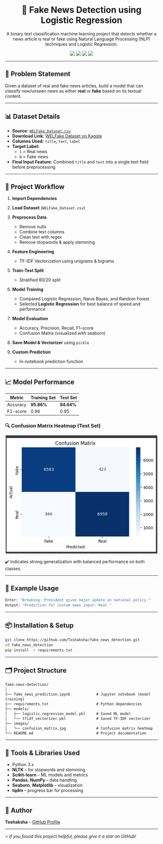 <h1 align="center">📰 Fake News Detection using Logistic Regression</h1>

<p align="center">
A binary text classification machine learning project that detects whether a news article is real or fake using Natural Language Processing (NLP) techniques and Logistic Regression.
</p>
<p align="center">
  <img src="https://img.shields.io/badge/Python-3.x-blue?logo=python" />
  <img src="https://img.shields.io/badge/Model-Logistic%20Regression-brightgreen" />
  <img src="https://img.shields.io/badge/NLP-TFIDF%20%2B%20Stemming-orange" />
  <img src="https://img.shields.io/badge/License-MIT-green.svg" />
</p>

---

## 🧠 Problem Statement

Given a dataset of real and fake news articles, build a model that can classify new/unseen news as either **real** or **fake** based on its textual content.

---

## 📊 Dataset Details

* **Source:** [`WELFake_Dataset.csv`](https://www.kaggle.com/datasets/mdnurhossen/welfake-dataset)
* **Download Link:** [WELFake Dataset on Kaggle](https://www.kaggle.com/datasets/mdnurhossen/welfake-dataset)
* **Columns Used:** `title`, `text`, `label`
* **Target Label:**
  * `1` = Real news
  * `0` = Fake news
* **Final Input Feature:** Combined `title` and `text` into a single text field before preprocessing

---

## 🚀 Project Workflow

1. **Import Dependencies**
2. **Load Dataset** (`WELFake_Dataset.csv`)
3. **Preprocess Data**

   * Remove nulls
   * Combine text columns
   * Clean text with regex
   * Remove stopwords & apply stemming
4. **Feature Engineering**

   * TF-IDF Vectorization using unigrams & bigrams
5. **Train-Test Split**

   * Stratified 80/20 split
6. **Model Training**

   * Compared Logistic Regression, Naive Bayes, and Random Forest
   * Selected **Logistic Regression** for best balance of speed and performance
7. **Model Evaluation**

   * Accuracy, Precision, Recall, F1-score
   * Confusion Matrix (visualized with seaborn)
8. **Save Model & Vectorizer** using `pickle`
9. **Custom Prediction**

   * In-notebook prediction function

---

## 📈 Model Performance

| Metric   | Training Set | Test Set   |
| -------- | ------------ | ---------- |
| Accuracy | **95.86%**   | **94.64%** |
| F1-score | 0.96         | 0.95       |

### 🔍 Confusion Matrix Heatmap (Test Set)

<p align="center">
  <img src="images/confusion_matrix.jpg" alt="Confusion Matrix" width="500"/>
</p>

✔️ Indicates strong generalization with balanced performance on both classes.

---

## 🧪 Example Usage

```python
Enter: "Breaking: President gives major update on national policy."
Output: "Prediction for custom news input: Real "
```

---

## 📦 Installation & Setup

```bash
git clone https://github.com/Toshaksha/fake_news_detection.git
cd fake_news_detection
pip install -r requirements.txt
```

---

## 🗂 Project Structure

```
fake-news-detection/
│
├── fake_news_prediction.ipynb            # Jupyter notebook (model training)
├── requirements.txt                      # Python dependencies
├── models/
│   ├── logistic_regression_model.pkl     # Saved ML model
│   └── tfidf_vectorizer.pkl              # Saved TF-IDF vectorizer
├── images/
│   └── confusion_matrix.jpg              # Confusion matrix heatmap
└── README.md                             # Project documentation
```

---

## 🧰 Tools & Libraries Used

* Python 3.x
* **NLTK** – for stopwords and stemming
* **Scikit-learn** – ML models and metrics
* **Pandas**, **NumPy** – data handling
* **Seaborn**, **Matplotlib** – visualization
* **tqdm** – progress bar for processing

---

## 👤 Author

**Toshaksha** – [GitHub Profile](https://github.com/Toshaksha)

---

⭐ *If you found this project helpful, please give it a star on GitHub!*

